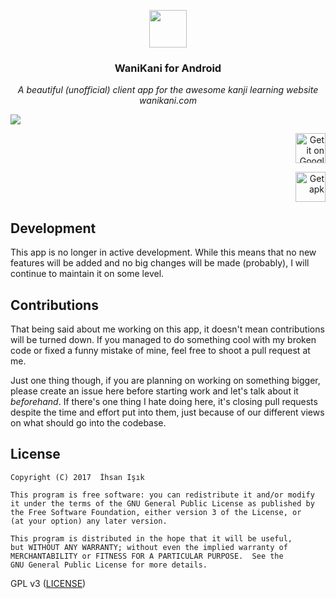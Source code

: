 <p align="center">
<img src="https://github.com/xiprox/WaniKani-for-Android/raw/dev/WaniKani/ic_web.png" height="60px" width="60px"/>
</p>

<h3><p align="center">WaniKani for Android</p></h3>

<p align="center"><i>A beautiful (unofficial) client app for the awesome kanji learning website wanikani.com</i></p>

![](https://cloud.githubusercontent.com/assets/2550945/21590010/1997cdde-d0f8-11e6-8116-3ace674dd77f.png)

<p align="right">
<a href='https://play.google.com/store/apps/details?id=tr.xip.wanikani&pcampaignid=MKT-Other-global-all-co-prtnr-py-PartBadge-Mar2515-1'><img height="48" alt='Get it on Google Play' src='https://cloud.githubusercontent.com/assets/2550945/21590908/dd7857a8-d0ff-11e6-9d0c-a8ce8ba883d4.png'/></a>
</p>
<p align="right">
<a href='https://github.com/xiprox/WaniKani-for-Android/releases/latest/WaniKani-release-latest.apk'><img height="48" alt='Get apk' src='https://cloud.githubusercontent.com/assets/2550945/21590907/dd74e0f0-d0ff-11e6-971f-d429148fd03d.png'/></a>
</p>

## Development
This app is no longer in active development. While this means that no new features will be added and no big changes will be made (probably), I will continue to maintain it on some level.

## Contributions
That being said about me working on this app, it doesn't mean contributions will be turned down. If you managed to do something cool with my broken code or fixed a funny mistake of mine, feel free to shoot a pull request at me.

Just one thing though, if you are planning on working on something bigger, please create an issue here before starting work and let's talk about it _beforehand_. If there's one thing I hate doing here, it's closing pull requests despite the time and effort put into them, just because of our different views on what should go into the codebase.

## License
```
Copyright (C) 2017  İhsan Işık

This program is free software: you can redistribute it and/or modify
it under the terms of the GNU General Public License as published by
the Free Software Foundation, either version 3 of the License, or
(at your option) any later version.

This program is distributed in the hope that it will be useful,
but WITHOUT ANY WARRANTY; without even the implied warranty of
MERCHANTABILITY or FITNESS FOR A PARTICULAR PURPOSE.  See the
GNU General Public License for more details.
```
GPL v3 ([LICENSE](/LICENSE))
